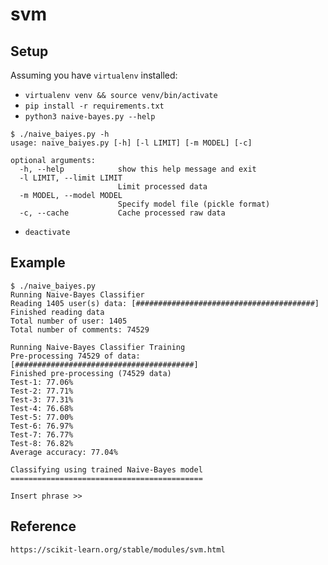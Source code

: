 # svm

## Setup

Assuming you have `virtualenv` installed:
- `virtualenv venv && source venv/bin/activate`
- `pip install -r requirements.txt`
- `python3 naive-bayes.py --help`
```
$ ./naive_baiyes.py -h
usage: naive_baiyes.py [-h] [-l LIMIT] [-m MODEL] [-c]

optional arguments:
  -h, --help            show this help message and exit
  -l LIMIT, --limit LIMIT
                        Limit processed data
  -m MODEL, --model MODEL
                        Specify model file (pickle format)
  -c, --cache           Cache processed raw data
```
- `deactivate`

## Example

```
$ ./naive_baiyes.py
Running Naive-Bayes Classifier
Reading 1405 user(s) data: [########################################]
Finished reading data
Total number of user: 1405
Total number of comments: 74529

Running Naive-Bayes Classifier Training
Pre-processing 74529 of data: [########################################]
Finished pre-processing (74529 data)
Test-1: 77.06%
Test-2: 77.71%
Test-3: 77.31%
Test-4: 76.68%
Test-5: 77.00%
Test-6: 76.97%
Test-7: 76.77%
Test-8: 76.82%
Average accuracy: 77.04%

Classifying using trained Naive-Bayes model
===========================================

Insert phrase >>
```

## Reference

`https://scikit-learn.org/stable/modules/svm.html`